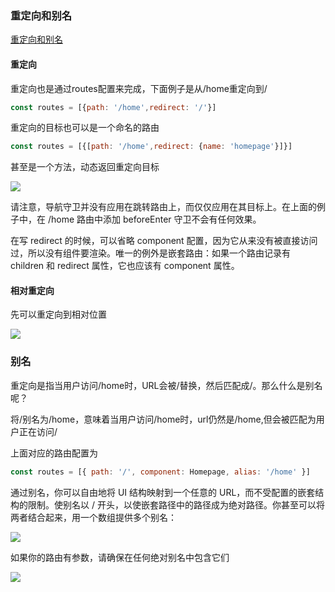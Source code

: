 ### 重定向和别名
[重定向和别名](https://router.vuejs.org/zh/guide/essentials/redirect-and-alias.html)

#### 重定向
<p>重定向也是通过routes配置来完成，下面例子是从/home重定向到/</p>

```js
const routes = [{path: '/home',redirect: '/'}]
```

<p>重定向的目标也可以是一个命名的路由</p>

```js
const routes = [{[path: '/home',redirect: {name: 'homepage'}]}]
```
<p>甚至是一个方法，动态返回重定向目标</p>
<img src="@assets/vue3/redirect.png"/>

<p>请注意，导航守卫并没有应用在跳转路由上，而仅仅应用在其目标上。在上面的例子中，在 /home 路由中添加 beforeEnter 守卫不会有任何效果。

在写 redirect 的时候，可以省略 component 配置，因为它从来没有被直接访问过，所以没有组件要渲染。唯一的例外是嵌套路由：如果一个路由记录有 children 和 redirect 属性，它也应该有 component 属性。</p>

#### 相对重定向
<p>先可以重定向到相对位置</p>

<img src="@assets/vue3/chongdingxiang.png"/>

### 别名
<p>重定向是指当用户访问/home时，URL会被/替换，然后匹配成/。那么什么是别名呢？
</p>

<p>将/别名为/home，意味着当用户访问/home时，url仍然是/home,但会被匹配为用户正在访问/</p>

<p>上面对应的路由配置为</p>

```js
const routes = [{ path: '/', component: Homepage, alias: '/home' }]
```

<p>通过别名，你可以自由地将 UI 结构映射到一个任意的 URL，而不受配置的嵌套结构的限制。使别名以 / 开头，以使嵌套路径中的路径成为绝对路径。你甚至可以将两者结合起来，用一个数组提供多个别名：</p>

<img src="@assets/vue3/bieming.png"/>

<p>如果你的路由有参数，请确保在任何绝对别名中包含它们</p>

<img src="@assets/vue3/biemingcanshu.png"/>